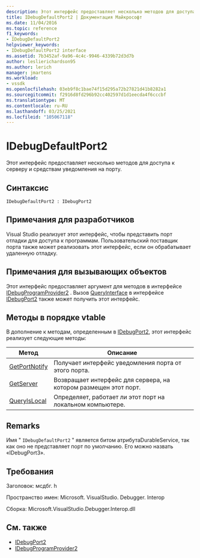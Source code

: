 ```yaml
---
description: Этот интерфейс предоставляет несколько методов для доступа к серверу и средствам уведомления на порту.
title: IDebugDefaultPort2 | Документация Майкрософт
ms.date: 11/04/2016
ms.topic: reference
f1_keywords:
- IDebugDefaultPort2
helpviewer_keywords:
- IDebugDefaultPort2 interface
ms.assetid: 7b3452af-9a96-4c4c-9946-4339b72d3d7b
author: leslierichardson95
ms.author: lerich
manager: jmartens
ms.workload:
- vssdk
ms.openlocfilehash: 03eb9f8c1bae74f15d295a72b27821d41b8282a1
ms.sourcegitcommit: f2916d8fd296b92cc402597d1d1eecda4f6cccbf
ms.translationtype: MT
ms.contentlocale: ru-RU
ms.lasthandoff: 03/25/2021
ms.locfileid: "105067118"
---
```

# <a name="idebugdefaultport2"></a>IDebugDefaultPort2
Этот интерфейс предоставляет несколько методов для доступа к серверу и средствам уведомления на порту.

## <a name="syntax"></a>Синтаксис

```
IDebugDefaultPort2 : IDebugPort2
```

## <a name="notes-for-implementers"></a>Примечания для разработчиков
 Visual Studio реализует этот интерфейс, чтобы представить порт отладки для доступа к программам. Пользовательский поставщик порта также может реализовать этот интерфейс, если он обрабатывает удаленную отладку.

## <a name="notes-for-callers"></a>Примечания для вызывающих объектов
 Этот интерфейс предоставляет аргумент для методов в интерфейсе [IDebugProgramProvider2](../../../extensibility/debugger/reference/idebugprogramprovider2.md) . Вызов [QueryInterface](/cpp/atl/queryinterface) в интерфейсе [IDebugPort2](../../../extensibility/debugger/reference/idebugport2.md) также может получить этот интерфейс.

## <a name="methods-in-vtable-order"></a>Методы в порядке vtable
 В дополнение к методам, определенным в [IDebugPort2](../../../extensibility/debugger/reference/idebugport2.md), этот интерфейс реализует следующие методы:

|Метод|Описание|
|------------|-----------------|
|[GetPortNotify](../../../extensibility/debugger/reference/idebugdefaultport2-getportnotify.md)|Получает интерфейс уведомления порта от этого порта.|
|[GetServer](../../../extensibility/debugger/reference/idebugdefaultport2-getserver.md)|Возвращает интерфейс для сервера, на котором размещен этот порт.|
|[QueryIsLocal](../../../extensibility/debugger/reference/idebugdefaultport2-queryislocal.md)|Определяет, работает ли этот порт на локальном компьютере.|

## <a name="remarks"></a>Remarks
 Имя " `IDebugDefaultPort2` " является битом атрибутаDurableService, так как оно не представляет порт по умолчанию. Его можно назвать «IDebugPort3».

## <a name="requirements"></a>Требования
 Заголовок: мсдбг. h

 Пространство имен: Microsoft. VisualStudio. Debugger. Interop

 Сборка: Microsoft.VisualStudio.Debugger.Interop.dll

## <a name="see-also"></a>См. также
- [IDebugPort2](../../../extensibility/debugger/reference/idebugport2.md)
- [IDebugProgramProvider2](../../../extensibility/debugger/reference/idebugprogramprovider2.md)

